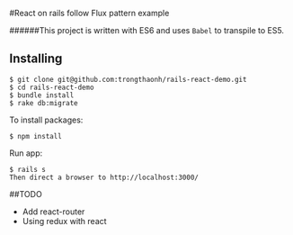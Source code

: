 #React on rails follow Flux pattern example

######This project is written with ES6 and uses `Babel` to transpile to ES5.


## Installing

    $ git clone git@github.com:trongthaonh/rails-react-demo.git
    $ cd rails-react-demo
    $ bundle install
    $ rake db:migrate

To install packages:

    $ npm install

Run app:

    $ rails s
    Then direct a browser to http://localhost:3000/

##TODO
- Add react-router
- Using redux with react

